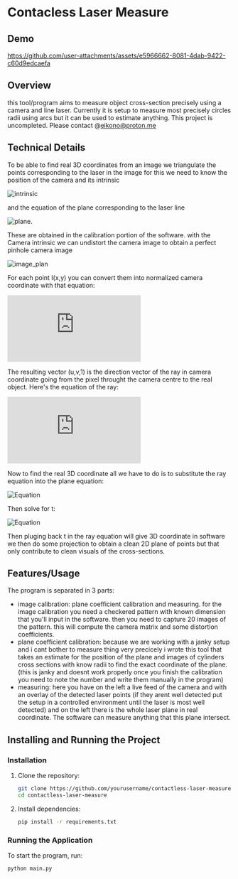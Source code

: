 # Contacless Laser Measure

## Demo
https://github.com/user-attachments/assets/e5966662-8081-4dab-9422-c60d9edcaefa

## Overview
this tool/program aims to measure object cross-section precisely using a camera and line laser. Currently it is setup to measure most precisely circles radii using arcs but it can be used to estimate anything. This project is uncompleted. Please contact @eikono@proton.me

## Technical Details
To be able to find real 3D coordinates from an image we triangulate the points corresponding to the laser in the image for this we need to know the position of the camera and its intrinsic

![intrinsic](https://latex.codecogs.com/svg.image?K=%5Cbegin%7Bbmatrix%7Df_x%26s%26c_x%5C%5C0%26f_y%26c_y%5C%5C0%260%261%5Cend%7Bbmatrix%7D) 

and the equation of the plane corresponding to the laser line 

![plane](https://latex.codecogs.com/svg.image?Ax+By+Cz+D=0). 

These are obtained in the calibration portion of the software. with the Camera intrinsic we can undistort the camera image to obtain a perfect pinhole camera image 

![image_plan](https://latex.codecogs.com/svg.image?I=%5Cbegin%7Bbmatrix%7DI%280%2C0%29%26I%281%2C0%29%26%5Chdots%26I%28W-1%2C0%29%5C%5CI%280%2C1%29%26I%281%2C1%29%26%5Chdots%26I%28W-1%2C1%29%5C%5C%5Cvdots%26%5Cvdots%26%5Cddots%26%5Cvdots%5C%5CI%280%2CH-1%29%26I%281%2CH-1%29%26%5Chdots%26I%28W-1%2CH-1%29%5Cend%7Bbmatrix%7D)

For each point I(x,y) you can convert them into normalized camera coordinate with that equation:

![equation](https://latex.codecogs.com/png.latex?%5Cbegin%7Bbmatrix%7D%20u%20%5C%5C%20v%20%5C%5C%201%20%5Cend%7Bbmatrix%7D%20=%20%5Cbegin%7Bbmatrix%7D%20%5Cfrac%7Bx%20-%20c_x%7D%7Bf_x%7D%20%5C%5C%20%5Cfrac%7By%20-%20c_y%7D%7Bf_y%7D%20%5C%5C%201%20%5Cend%7Bbmatrix%7D)

The resulting vector (u,v,1) is the direction vector of the ray in camera coordinate going from the pixel throught the camera centre to the real object. Here's the equation of the ray:

![ray equation](https://latex.codecogs.com/png.latex?%5Cmathbf%7BP%7D(t)%20=%20t%20%5Ccdot%20%5Cbegin%7Bbmatrix%7D%20u%20%5C%5C%20v%20%5C%5C%201%20%5Cend%7Bbmatrix%7D,%20%5Cquad%20t%20%5Cgeq%200)

Now to find the real 3D coordinate all we have to do is to substitute the ray equation into the plane equation:


![Equation](https://latex.codecogs.com/svg.image?A(ut)+B(vt)+C(t)+D=0)

Then solve for t:

![Equation](https://latex.codecogs.com/svg.image?t=-\frac{D}{Au+Bv+C})

Then pluging back t in the ray equation will give 3D coordinate in software we then do some projection to obtain a clean 2D plane of points but that only contribute to clean visuals of the cross-sections.

## Features/Usage
The program is separated in 3 parts: 
- image calibration: plane coefficient calibration and measuring. for the image calibration you need a checkered pattern with known dimension that you'll input in the software. then you need to capture 20 images of the pattern. this will compute the camera matrix and some distortion coefficients.
- plane coefficient calibration: because we are working with a janky setup and i cant bother to measure thing very precicely i wrote this tool that takes an estimate for the position of the plane and images of cylinders cross sections with know radii to find the exact coordinate of the plane. (this is janky and doesnt work properly once you finish the calibration you need to note the number and write them manually in the program)
- measuring: here you have on the left a live feed of the camera and with an overlay of the detected laser points (if they arent well detected put the setup in a controlled environment until the laser is most well detected) and on the left there is the whole laser plane in real coordinate. The software can measure anything that this plane intersect.

## Installing and Running the Project
### Installation  
1. Clone the repository:  
   ```sh
   git clone https://github.com/yourusername/contactless-laser-measure.git
   cd contactless-laser-measure
   ```

2. Install dependencies:  
   ```sh
   pip install -r requirements.txt
   ```

### Running the Application  
To start the program, run:  
   ```sh
   python main.py
   ```


